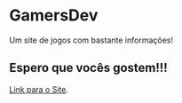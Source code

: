 # GamersDev

Um site de jogos com bastante informações! 

## Espero que vocês gostem!!!

 [Link para o Site](https://github.com/facebook/create-react-app).

